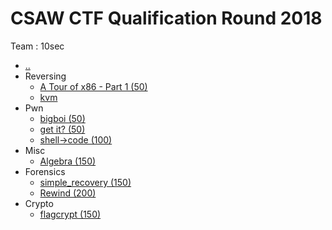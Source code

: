 # CSAW CTF Qualification Round 2018

Team : 10sec

* [..](./../)
* Reversing
  * [A Tour of x86 - Part 1 (50)](./tour_of_x86_1.md)
  * [kvm](./kvm.md)
* Pwn
  * [bigboi (50)](./bigboi.md)
  * [get it? (50)](./get_it.md)
  * [shell-\>code (100)](./shellpointcode.md)
* Misc
  * [Algebra (150)](./algebra.md)
* Forensics
  * [simple\_recovery (150)](./simple_recovery.md)
  * [Rewind (200)](./rewind.md)
* Crypto
  * [flagcrypt (150)](./flagcrypt.md)
